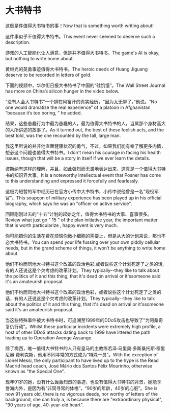 # 大书特书

<p><span class="chinese">这倒是件值得大书特书的事！</span><span class="english">Now that is something worth writing about!</span></p>

<p><span class="chinese">这件事似乎不值得大书特书。</span><span class="english">This event never seemed to deserve such a description.</span></p>

<p><span class="chinese">游戏的人工智能化让人满意，但是并不值得大书特书。</span><span class="english">The game's AI is okay, but nothing to write home about.</span></p>

<p><span class="chinese">黄继光的英勇事迹值得大书特书。</span><span class="english">The heroic deeds of Huang Jiguang deserve to be recorded in letters of gold.</span></p>

<p><span class="chinese">下面的视频中，华尔街日报大书特书了中国的“硅饥饿”。</span><span class="english">The Wall Street Journal has more on China’s silicon hunger in the video below.</span></p>

<p><span class="chinese">“没有人会大书特书”一个排在阿富汗的真实经历，“因为太无聊了，”他说。</span><span class="english">“No one would dramatize the real experience” of a platoon in Afghanistan “because it’s too boring, ” he added.</span></p>

<p><span class="chinese">结果，这些愚蠢行为中最为愚蠢的人，最为值得大书特书的人，当属那个身材高大的人所讲述的故事了。</span><span class="english">As it turned out, the best of these foolish acts, and the best told, was the one recounted by the tall, large man.</span></p>

<p><span class="chinese">我这里所说的并非他直面健康状况的勇气，不过，如果我们能有幸了解更多内情，想必这个问题也值得大书特书。</span><span class="english">I don't mean his courage in facing his health issues, though that will be a story in itself if we ever learn the details.</span></p>

<p><span class="chinese">波斯纳有这样的理解，并且，如此强烈而无畏地表达出来，这真是一个值得大书特书的知识界大事。</span><span class="english">It is a noteworthy intellectual event that Posner has come to this understanding and expressed it forcefully and fearlessly.</span></p>

<p><span class="chinese">这极为短暂的军中经历已在官方小传中大书特书，小传中说他曾是一名“现役军官”。</span><span class="english">This soupçon of military experience has been played up in his official biography, which says he was an "officer on active service".</span></p>

<p><span class="chinese">回顾刚刚过去的“十五”计划的起始之年，值得大书特书的大事、喜事很多。</span><span class="english">Review what just go " 15 " of the plan initiative year, the important matter that is worth particularize , happy event is very much.</span></p>

<p><span class="chinese">你可能把你的生活花费在烦恼你微小细胞的需要上，但是从大的计划来说，那也不必大书特书。</span><span class="english">You can spend your life fussing over your own piddly cellular needs, but in the grand scheme of things, it won’t be anything to write home about.</span></p>

<p><span class="chinese">他们不约而同地大书特书这个改革的政治色彩,或者说些这个计划死定了之类的话,有的人还说这是个欠考虑的改革计划。</span><span class="english">They typically--they like to talk about the politics of it and this thing, that it's dead on arrival or it'ssomeone said it's an amateurish proposal.</span></p>

<p><span class="chinese">他们不约而同地大书特书这个改革的政治色彩，或者说些这个计划死定了之类的话，有的人还说这是个欠考虑的改革计划。</span><span class="english">They typically--they like to talk about the politics of it and this thing, that it's dead on arrival or it'ssomeone said it's an amateurish proposal.</span></p>

<p><span class="chinese">当这些特殊事件被大书特书时，可追溯至1999年的DDoS攻击也导致了“为阿桑奇复仇行动”。</span><span class="english">Whilst these particular incidents were extremely high profile, a host of other DDoS attacks dating back to 1999 have littered the path leading up to Operation Avenge Assange.</span></p>

<p><span class="chinese">除了梅西，唯一值得大书特书的人只有皇马的主教练若泽·马里奥·多斯桑托斯·穆里尼奥·费利克斯，他用不同寻常的方式成为“特殊一员”。</span><span class="english">With the exception of Lionel Messi, the only participant to have lived up to the hype is the Read Madrid head coach, José Mário dos Santos Félix Mourinho, otherwise known as "the Special One".</span></p>

<p><span class="chinese">现年91岁的她，没有什么轰轰烈烈的事迹，也没有值得大书特书的背景，她能享誉海内外，是因为有“非同寻常的体格”，“90岁的年龄，40岁的心脏”。</span><span class="english">She is now 91 years old, there is no vigorous deeds, nor worthy of letters of the background, she can truly a, is because there are "extraordinary physical", "90 years of age, 40-year-old heart".</span></p>

